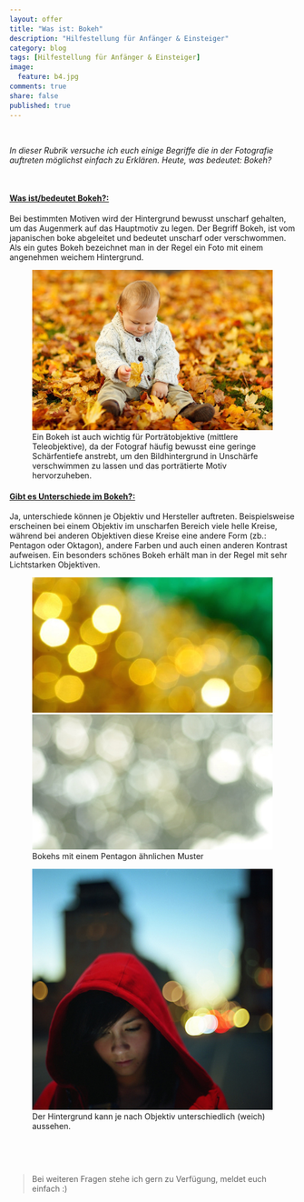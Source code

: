```yaml
---
layout: offer
title: "Was ist: Bokeh"
description: "Hilfestellung für Anfänger & Einsteiger"
category: blog
tags: [Hilfestellung für Anfänger & Einsteiger]
image:
  feature: b4.jpg
comments: true
share: false
published: true
---
```

 
  


    



*In dieser Rubrik versuche ich euch einige Begriffe die in der Fotografie auftreten möglichst einfach zu Erklären. Heute, was bedeutet: Bokeh?* 
 
  


    







#### <a name="fenced-code-block"><u>Was ist/bedeutet Bokeh?:</u></a>

Bei bestimmten Motiven wird der Hintergrund bewusst unscharf gehalten, um das Augenmerk auf das Hauptmotiv zu legen.
Der Begriff Bokeh, ist vom japanischen boke abgeleitet und bedeutet unscharf oder verschwommen. Als ein gutes Bokeh bezeichnet man in der Regel ein Foto mit einem angenehmen weichem Hintergrund.



<figure>
<img src="/images/b8.jpg"/>
<figcaption>Ein Bokeh ist auch wichtig für Porträtobjektive (mittlere Teleobjektive), da der Fotograf häufig bewusst eine geringe Schärfentiefe anstrebt, um den Bildhintergrund in Unschärfe verschwimmen zu lassen und das porträtierte Motiv hervorzuheben.</figcaption>
</figure>




#### <a name="fenced-code-block"><u>Gibt es Unterschiede im Bokeh?:</u></a>

Ja, unterschiede können je Objektiv und Hersteller auftreten. Beispielsweise erscheinen bei einem Objektiv im unscharfen Bereich viele helle Kreise, während bei anderen Objektiven diese Kreise eine andere Form (zb.: Pentagon oder Oktagon), andere Farben und auch einen anderen Kontrast aufweisen. 
Ein besonders schönes Bokeh erhält man in der Regel mit sehr Lichtstarken Objektiven.

<figure class="half">
	<img src="/images/b6.jpg">
	<img src="/images/b7.jpg">
	<figcaption>Bokehs mit einem Pentagon ähnlichen Muster</figcaption>
</figure>
 
  
<figure>
<img src="/images/b5.jpg"/>
<figcaption>Der Hintergrund kann je nach Objektiv unterschiedlich (weich) aussehen.
</figcaption>
</figure>


    



 
  


    





> Bei weiteren Fragen stehe ich gern zu Verfügung, meldet euch einfach :)
